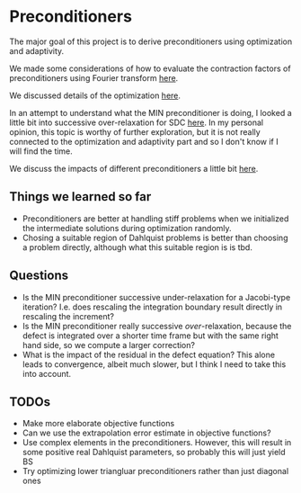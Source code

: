 # Preconditioners
The major goal of this project is to derive preconditioners using optimization and adaptivity.

We made some considerations of how to evaluate the contraction factors of preconditioners using Fourier transform [here](data/notes/Fourier.md).

We discussed details of the optimization [here](data/notes/optimization.md).

In an attempt to understand what the MIN preconditioner is doing, I looked a little bit into successive over-relaxation for SDC [here](data/notes/SOR.md).
In my personal opinion, this topic is worthy of further exploration, but it is not really connected to the optimization and adaptivity part and so I don't know if I will find the time.

We discuss the impacts of different preconditioners a little bit [here](data/notes/adaptivity.md).

## Things we learned so far
 - Preconditioners are better at handling stiff problems when we initialized the intermediate solutions during optimization randomly.
 - Chosing a suitable region of Dahlquist problems is better than choosing a problem directly, although what this suitable region is is tbd.

 ## Questions
 - Is the MIN preconditioner successive under-relaxation for a Jacobi-type iteration? I.e. does rescaling the integration boundary result directly in rescaling the increment?
 - Is the MIN preconditioner really successive *over*-relaxation, because the defect is integrated over a shorter time frame but with the same right hand side, so we compute a larger correction?
 - What is the impact of the residual in the defect equation? This alone leads to convergence, albeit much slower, but I think I need to take this into account.

## TODOs
 - Make more elaborate objective functions
 - Can we use the extrapolation error estimate in objective functions?
 - Use complex elements in the preconditioners. However, this will result in some positive real Dahlquist parameters, so probably this will just yield BS
 - Try optimizing lower triangluar preconditioners rather than just diagonal ones